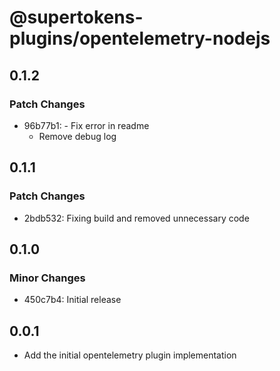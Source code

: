 # @supertokens-plugins/opentelemetry-nodejs

## 0.1.2

### Patch Changes

- 96b77b1: - Fix error in readme
  - Remove debug log

## 0.1.1

### Patch Changes

- 2bdb532: Fixing build and removed unnecessary code

## 0.1.0

### Minor Changes

- 450c7b4: Initial release

## 0.0.1

- Add the initial opentelemetry plugin implementation
